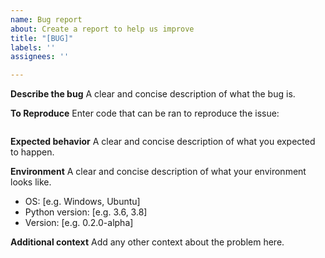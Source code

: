 ```yaml
---
name: Bug report
about: Create a report to help us improve
title: "[BUG]"
labels: ''
assignees: ''

---
```


**Describe the bug**
A clear and concise description of what the bug is.

**To Reproduce**
Enter code that can be ran to reproduce the issue:
```python

```

**Expected behavior**
A clear and concise description of what you expected to happen.

**Environment**
A clear and concise description of what your environment looks like.
 - OS: [e.g. Windows, Ubuntu]
 - Python version: [e.g. 3.6, 3.8]
 - Version: [e.g. 0.2.0-alpha]

**Additional context**
Add any other context about the problem here.
